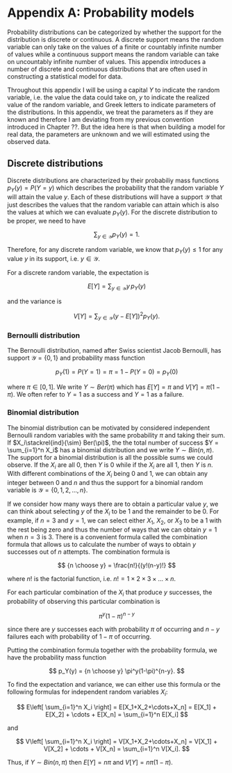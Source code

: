 # Appendix A: Probability models

Probability distributions can be categorized by whether the support for the distribution is discrete or continuous. 
A discrete support means the random variable can only take on the values of a finite or countably infinite number of values while a continuous support means the random variable can take on uncountably infinite number of values.
This appendix introduces a number of discrete and continuous distributions that are often used in constructing a statistical model for data. 

Throughout this appendix I will be using a capital $Y$ to indicate the random variable, i.e. the value the data could take on, $y$ to indicate the realized value of the random variable, and Greek letters to indicate parameters of the distributions. 
In this appendix, we treat the parameters as if they are known and therefore I am deviating from my previous convention introduced in Chapter ??. 
But the idea here is that when building a model for real data, the parameters are unknown and we will estimated using the observed data. 

## Discrete distributions

Discrete distributions are characterized by their probabiliy mass functions $p_Y(y)=P(Y=y)$ which describes the probability that the random variable $Y$ will attain the value $y$. 
Each of these distributions will have a support $\mathcal{Y}$ that just describes the values that the random variable can attain which is also the values at which we can evaluate $p_Y(y)$. 
For the discrete distribution to be proper, we need to have 

$$
\sum_{y\in\mathcal{Y}} p_Y(y) = 1.
$$

Therefore, for any discrete random variable, we know that $p_Y(y) \le 1$ for any value $y$ in its support, i.e. $y\in\mathcal{Y}$.

For a discrete random variable, the expectation is

$$
E[Y] = \sum_{y\in\mathcal{Y}} y\, p_Y(y)
$$

and the variance is 

$$
V[Y] = \sum_{y\in\mathcal{Y}} \left(y-E[Y]\right)^2 p_Y(y).
$$



### Bernoulli distribution

The Bernoulli distribution, named after Swiss scientist Jacob Bernoulli, has support $\mathcal{Y} = \{0,1\}$ and probability mass function 

$$
p_Y(1) = P(Y=1) = \pi = 1 - P(Y=0) = p_Y(0)
$$

where $\pi\in [0,1]$.
We write $Y\sim Ber(\pi)$ which has $E[Y] = \pi$ and $V[Y] = \pi(1-\pi)$. We often refer to $Y=1$ as a success and $Y=1$ as a failure. 

### Binomial distribution

The binomial distribution can be motivated by considered independent Bernoulli random variables with the same probability $\pi$ and taking their sum.
If $X_i\stackrel{ind}{\sim} Ber(\pi)$, the the total number of success $Y = \sum_{i=1}^n X_i$ has a binomial distribution and we write $Y\sim Bin(n,\pi)$. 
The support for a binomial distribution is all the possible sums we could observe. 
If the $X_i$ are all 0, then $Y$ is 0 while if the $X_i$ are all 1, then $Y$ is $n$. 
With different combinations of the $X_i$ being 0 and 1, we can obtain any integer between 0 and $n$ and thus the  support for a binomial random variable is $\mathcal{Y} = \{0,1,2,\ldots, n\}$.

If we consider how many ways there are to obtain a particular value $y$, we can think about selecting $y$ of the $X_i$ to be 1 and the remainder to be 0. 
For example, if $n=3$ and $y=1$, we can select either $X_1$, $X_2$, or $X_3$ to be a 1 with the rest being zero and thus the number of ways that we can obtain $y=1$ when $n=3$ is 3. 
There is a convenient formula called the combination formula that allows us to calculate the number of ways to obtain $y$ successes out of $n$ attempts. 
The combination formula is

$$
{n \choose y} = \frac{n!}{(y!(n-y)!}
$$ 

where $n!$ is the factorial function, i.e. $n! = 1\times 2 \times 3 \times \ldots \times n$. 

For each particular combination of the $X_i$ that produce $y$ successes, the probability of observing this particular combination is 

$$
\pi^y(1-\pi)^{n-y}
$$

since there are $y$ successes each with probability $\pi$ of occurring and $n-y$ failures each with probability of $1-\pi$ of occurring. 

Putting the combination formula together with the probability formula, we have the probability mass function

$$
p_Y(y) = {n \choose y} \pi^y(1-\pi)^{n-y}.
$$

To find the expectation and variance, we can either use this formula or the following formulas for independent random variables $X_i$:

$$ 
E\left[ \sum_{i=1}^n X_i \right] = E[X_1+X_2+\cdots+X_n] = E[X_1] + E[X_2] + \cdots + E[X_n] = \sum_{i=1}^n E[X_i]
$$

and 

$$ 
V\left[ \sum_{i=1}^n X_i \right] = V[X_1+X_2+\cdots+X_n] = V[X_1] + V[X_2] + \cdots + V[X_n] = \sum_{i=1}^n V[X_i].
$$

Thus, if $Y\sim Bin(n,\pi)$ then $E[Y] = n\pi$ and $V[Y] = n\pi(1-\pi)$.


